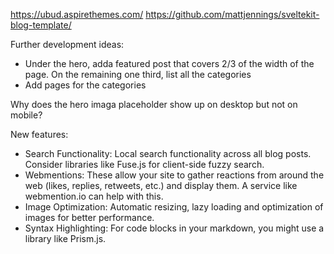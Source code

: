 https://ubud.aspirethemes.com/
https://github.com/mattjennings/sveltekit-blog-template/

Further development ideas: 
- Under the hero, adda featured post that covers 2/3 of the width of the page. On the remaining one third, list all the categories
- Add pages for the categories

Why does the hero imaga placeholder show up on desktop but not on mobile?

New features: 
- Search Functionality: Local search functionality across all blog posts. Consider libraries like Fuse.js for client-side fuzzy search.
- Webmentions: These allow your site to gather reactions from around the web (likes, replies, retweets, etc.) and display them. A service like webmention.io can help with this.
- Image Optimization: Automatic resizing, lazy loading and optimization of images for better performance.
- Syntax Highlighting: For code blocks in your markdown, you might use a library like Prism.js.